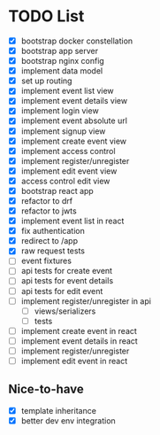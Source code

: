 # TODO List

- [x] bootstrap docker constellation
- [x] bootstrap app server
- [x] bootstrap nginx config
- [x] implement data model
- [x] set up routing
- [x] implement event list view
- [x] implement event details view
- [x] implement login view
- [x] implement event absolute url
- [x] implement signup view
- [x] implement create event view
- [x] implement access control
- [x] implement register/unregister
- [x] implement edit event view
- [x] access control edit view
- [x] bootstrap react app
- [x] refactor to drf
- [x] refactor to jwts
- [x] implement event list in react
- [x] fix authentication
- [x] redirect to /app
- [x] raw request tests
- [ ] event fixtures
- [ ] api tests for create event
- [ ] api tests for event details
- [ ] api tests for edit event
- [ ] implement register/unregister in api
  - [ ] views/serializers
  - [ ] tests
- [ ] implement create event in react
- [ ] implement event details in react
- [ ] implement register/unregister
- [ ] implement edit event in react

## Nice-to-have

- [x] template inheritance
- [x] better dev env integration
